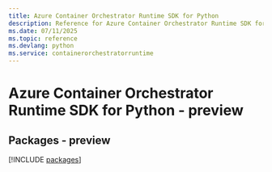 ```yaml
---
title: Azure Container Orchestrator Runtime SDK for Python
description: Reference for Azure Container Orchestrator Runtime SDK for Python
ms.date: 07/11/2025
ms.topic: reference
ms.devlang: python
ms.service: containerorchestratorruntime
---
```

# Azure Container Orchestrator Runtime SDK for Python - preview
## Packages - preview
[!INCLUDE [packages](container-orchestrator-runtime-index.md)]